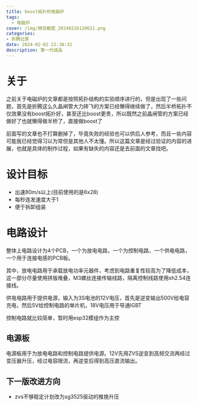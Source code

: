 ```yaml
---
title: boost拓扑的电磁炉
tags:
  - 电磁炉
cover: /img/微信截图_20240216120631.png
categories:
- 折腾记录
date: 2024-02-02 22:38:32
description: 第一代成品
---
```

# 关于
之前关于电磁炉的文章都是按照拓扑结构的实验顺序进行的，但是出现了一些问题，首先是折腾这么久晶闸管大力砖飞的方案已经懒得继续做了，然后半桥拓扑不仅效果没有boost拓扑好，甚至还比boost更贵，所以既然之前晶闸管的方案已经做好了也就懒得做半桥了，直接做boost了

前面写的文章也不打算删掉了，毕竟失败的经验也可以供后人参考，而且一些内容可能我已经觉得习以为常但是其他人不太懂。所以这篇文章是经过验证的内容的进展，也就是具体的制作过程，如果有缺失的内容还是去前面的文章找吧。

# 设计目标

+ 出速80m/s以上(目前使用的是6x28)
+ 每秒连发速度大于1
+ 便于拆卸组装

# 电路设计
整体上电路设计为4个PCB，一个为放电电路，一个为控制电路，一个供电电路，一个用于连接电感的PCB板。

其中，放电电路用于承载放电功率元器件，考虑到电路重复性较高为了降低成本，这一部分尽量使用拼版堆叠，M3螺丝连接传输线路，隔离控制线路使用xh2.54连接线。

供电电路用于提供电源，输入为3S电池的12V电压，首先是逆变输出500V给电容充电，然后5V给控制电路的单片机，18V电压用于导通IGBT

控制电路就比较简单，暂时用esp32模组作为主控

## 电源板
电源板用于为放电电路和控制电路提供电源。12V先用ZVS逆变到高频交流再经过变压器升压，经过电容限流，再逆变后得到高压直流输出。


## 下一版改进方向
+ zvs不够稳定计划改为sg3525驱动的推挽升压
